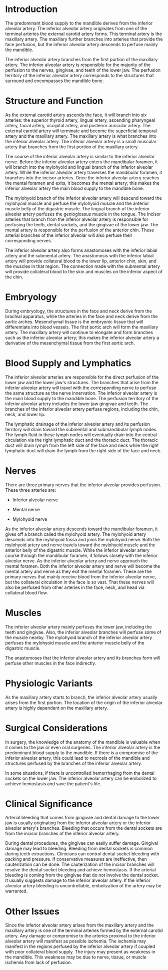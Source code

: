 # Introduction

The predominant blood supply to the mandible derives from the inferior alveolar artery. The inferior alveolar artery originates from one of the terminal arteries the external carotid artery forms. This terminal artery is the maxillary artery. The maxillary further branches into arteries that provide the face perfusion, but the inferior alveolar artery descends to perfuse mainly the mandible.

The inferior alveolar artery branches from the first portion of the maxillary artery. The inferior alveolar artery is responsible for the majority of the perfusion to the nerves, gingivae, and teeth of the lower jaw. The perfusion territory of the inferior alveolar artery corresponds to the structures that surround and encompasses the mandible bone.

# Structure and Function

As the external carotid artery ascends the face, it will branch into six arteries: the superior thyroid artery, lingual artery, ascending pharyngeal artery, facial artery, occipital artery, and posterior auricular artery. The external carotid artery will terminate and become the superficial temporal artery and the maxillary artery. The maxillary artery is what branches into the inferior alveolar artery. The inferior alveolar artery is a small muscular artery that branches from the first portion of the maxillary artery.

The course of the inferior alveolar artery is similar to the inferior alveolar nerve. Before the inferior alveolar artery enters the mandibular foramen, it will branch into the mylohyoid and lingual branch of the inferior alveolar artery. While the inferior alveolar artery traverses the mandibular foramen, it branches into the incisor arteries. Once the inferior alveolar artery reaches the mental foramen and exits, it becomes the mental artery; this makes the inferior alveolar artery the main blood supply to the mandible bone.

The mylohyoid branch of the inferior alveolar artery will descend toward the mylohyoid muscle and perfuse the mylohyoid muscle and the anterior muscle belly of the digastric muscle. The lingual branch of the inferior alveolar artery perfuses the genioglossus muscle in the tongue. The incisor arteries that branch from the inferior alveolar artery is responsible for perfusing the teeth, dental sockets, and the gingivae of the lower jaw. The mental artery is responsible for the perfusion of the anterior chin. These arterial branches of the inferior alveolar will also perfuse their corresponding nerves.

The inferior alveolar artery also forms anastomoses with the inferior labial artery and the submental artery. The anastomosis with the inferior labial artery will provide collateral blood to the lower lip, anterior chin, skin, and the muscles in that region. The connection made with the submental artery will provide collateral blood to the skin and muscles on the inferior aspect of the chin.

# Embryology

During embryology, the structures in the face and neck derive from the brachial apparatus, while the arteries in the face and neck derive from the aortic arches. Mesenchymal tissue is the embryonic tissue that will differentiate into blood vessels. The first aortic arch will form the maxillary artery. The maxillary artery will continue to elongate and form branches such as the inferior alveolar artery; this makes the inferior alveolar artery a derivative of the mesenchymal tissue from the first aortic arch.

# Blood Supply and Lymphatics

The inferior alveolar arteries are responsible for the direct perfusion of the lower jaw and the lower jaw's structures. The branches that arise from the inferior alveolar artery will travel with the corresponding nerve to perfuse the same structure as the nerve innervation. The inferior alveolar artery is the main blood supply to the mandible bone. The perfusion territory of the inferior alveolar artery includes the lower jaw gingivae and teeth. The branches of the inferior alveolar artery perfuse regions, including the chin, neck, and lower lip.

The lymphatic drainage of the inferior alveolar artery and its perfusion territory will drain toward the submental and submandibular lymph nodes. The lymph fluid in these lymph nodes will eventually drain into the central circulation via the right lymphatic duct and the thoracic duct. The thoracic duct will drain lymph from the left side of the face and neck while the right lymphatic duct will drain the lymph from the right side of the face and neck.

# Nerves

There are three primary nerves that the inferior alveolar provides perfusion. These three arteries are:

- Inferior alveolar nerve

- Mental nerve

- Mylohyoid nerve

As the inferior alveolar artery descends toward the mandibular foramen, it gives off a branch called the mylohyoid artery. The mylohyoid artery descends into the mylohyoid fossa and joins the mylohyoid nerve. Both the mylohyoid artery and nerve travels toward the mylohyoid muscle and the anterior belly of the digastric muscle. While the inferior alveolar artery course through the mandibular foramen, it follows closely with the inferior alveolar nerve. As the inferior alveolar artery and nerve approach the mental foramen. Both the inferior alveolar artery and nerve will become the mental artery and nerve as they exit the mental foramen. These are the primary nerves that mainly receive blood from the inferior alveolar nerve, but the collateral circulation in the face is so vast. That these nerves will also be perfused from other arteries in the face, neck, and head via collateral blood flow.

# Muscles

The inferior alveolar artery mainly perfuses the lower jaw, including the teeth and gingivae. Also, the inferior alveolar branches will perfuse some of the muscle nearby. The mylohyoid branch of the inferior alveolar artery perfuses the mylohyoid muscle and the anterior muscle belly of the digastric muscle.

The anastomoses that the inferior alveolar artery and its branches form will perfuse other muscles in the face indirectly.

# Physiologic Variants

As the maxillary artery starts to branch, the inferior alveolar artery usually arises from the first portion. The location of the origin of the inferior alveolar artery is highly dependent on the maxillary artery.

# Surgical Considerations

In surgery, the knowledge of the anatomy of the mandible is valuable when it comes to the jaw or even oral surgeries. The inferior alveolar artery is the predominant blood supply to the mandible. If there is a compromise of the inferior alveolar artery, this could lead to necrosis of the mandible and structures perfused by the branches of the inferior alveolar artery.

In some situations, if there is uncontrolled hemorrhaging from the dental sockets on the lower jaw. The inferior alveolar artery can be embolized to achieve hemostasis and save the patient's life.

# Clinical Significance

Arterial bleeding that comes from gingivae and dental damage to the lower jaw is usually originating from the inferior alveolar artery or the inferior alveolar artery's branches. Bleeding that occurs from the dental sockets are from the incisor branches of the inferior alveolar artery.

During dental procedures, the gingivae can easily suffer damage. Gingival damage may lead to bleeding. Bleeding from dental sockets is common during teeth extractions. Clinicians can control dental socket bleeding with packing and pressure. If conservative measures are ineffective, then cauterization can be done. The cauterization of the incisor branches will resolve the dental socket bleeding and achieve hemostasis. If the arterial bleeding is coming from the gingivae that do not involve the dental socket. It usually suggests damage to the inferior alveolar artery. If the inferior alveolar artery bleeding is uncontrollable, embolization of the artery may be warranted.

# Other Issues

Since the inferior alveolar artery arises from the maxillary artery and the maxillary artery is one of the terminal arteries formed by the external carotid artery. Any damage or compromise to the arteries proximal to the inferior alveolar artery will manifest as possible ischemia. The ischemia may manifest in the regions perfused by the inferior alveolar artery if coupled with poor collateral blood supply. The injury may present as weakness in the mandible. This weakness may be due to nerve, tissue, or muscle ischemia from lack of perfusion.